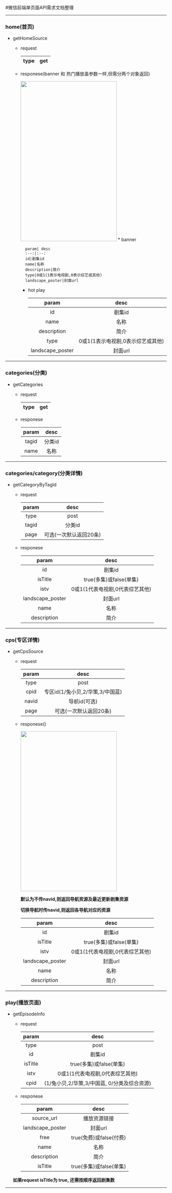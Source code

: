 #微信前端单页面API需求文档整理

----

### **home(首页)**
* getHomeSource
	* request
	
		type|get
		:--:|:--:
	* responese(banner 和 热门播放虽参数一样,但需分两个对象返回)
	
		<img src="./home.jpg" width = "300" height = "500"  />
		* banner
		
			param| desc
			:--:|:--:
			id|剧集id
			name|名称
			description|简介
			type|0或1(1表示电视剧,0表示综艺或其他)
			landscape_poster|封面url
			
		* hot play
		
			param| desc
			:--:|:--:
			id|剧集id
			name|名称
			description|简介
			type|0或1(1表示电视剧,0表示综艺或其他)
			landscape_poster|封面url
	
---	
### **categories(分类)**
* getCategories
	* request
	
		type|get
		:--:|:--:
	* responese

		param| desc
		:--:|:--:
		tagid|分类id
		name|名称
		
---

### **categories/category(分类详情)**
* getCategoryByTagId
	* request
	
		param| desc
		:--:|:--:
		type|post
		tagid|分类id
		page|可选(一次默认返回20条)
		
	* responese

		param| desc
		:--:|:--:
		id|剧集id
		isTitle|true(多集)或false(单集)
		istv|0或1(1代表电视剧,0代表综艺其他)
		landscape_poster|封面url
		name|名称
		description|简介
		
---
		
### **cps(专区详情)**
* getCpsSource
	* request 
	
		param| desc
		:--:|:--:
		type|post
		cpid|专区id(1/兔小贝,2/华策,3/中国蓝)
		navid|导航id(可选)
		page|可选(一次默认返回20条)
	
	* responese()
		
		<img src="./WechatIMG13.jpeg" width = "300" height = "500"  />
		
		**默认为不传navid,则返回导航资源及最近更新剧集资源**
		
		**切换导航时传navid,则返回各导航对应的资源**
		
		param| desc
		:--:|:--:
		id|剧集id
		isTitle|true(多集)或false(单集)
		istv|0或1(1代表电视剧,0代表综艺其他)
		landscape_poster|封面url
		name|名称
		description|简介
		
---
	
### **play(播放页面)**	
* getEpisodeInfo
	
	* request 
	
		param| desc
		:--:|:--:
		type|post
		id|剧集id
		isTitle|true(多集)或false(单集)
		istv|0或1(1代表电视剧,0代表综艺其他)
		cpid|(1/兔小贝,2/华策,3/中国蓝, 0/分类及综合资源)
	
	* responese
		
		
		param| desc
		:--:|:--:
		source_url|播放资源链接
		landscape_poster|封面url
		free|true(免费)或false(付费)
		name|名称
		description|简介
		isTitle|true(多集)或false(单集)
		
	**如果request  isTitle为 true, 还需按顺序返回剧集数**
	
---